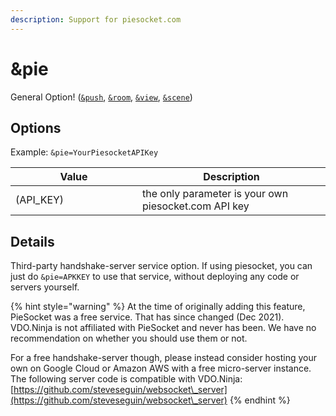 ```yaml
---
description: Support for piesocket.com
---
```


# \&pie

General Option! ([`&push`](../source-settings/push.md), [`&room`](room.md), [`&view`](../advanced-settings/view-parameters/view.md), [`&scene`](../advanced-settings/view-parameters/scene.md))

## Options

Example: `&pie=YourPiesocketAPIKey`

<table><thead><tr><th width="187">Value</th><th>Description</th></tr></thead><tbody><tr><td>(API_KEY)</td><td>the only parameter is your own piesocket.com API key</td></tr></tbody></table>

## Details

Third-party handshake-server service option. If using piesocket, you can just do `&pie=APKKEY` to use that service, without deploying any code or servers yourself.

{% hint style="warning" %}
At the time of originally adding this feature, PieSocket was a free service. That has since changed (Dec 2021). VDO.Ninja is not affiliated with PieSocket and never has been. We have no recommendation on whether you should use them or not.

For a free handshake-server though, please instead consider hosting your own on Google Cloud or Amazon AWS with a free micro-server instance. The following server code is compatible with VDO.Ninja: [https://github.com/steveseguin/websocket\_server](https://github.com/steveseguin/websocket\_server)
{% endhint %}
